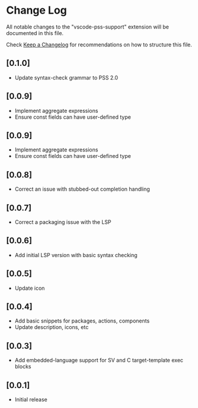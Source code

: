# Change Log

All notable changes to the "vscode-pss-support" extension will be documented in this file.

Check [Keep a Changelog](http://keepachangelog.com/) for recommendations on how to structure this file.

## [0.1.0]
- Update syntax-check grammar to PSS 2.0

## [0.0.9]
- Implement aggregate expressions
- Ensure const fields can have user-defined type

## [0.0.9]
- Implement aggregate expressions
- Ensure const fields can have user-defined type

## [0.0.8]
- Correct an issue with stubbed-out completion handling

## [0.0.7]
- Correct a packaging issue with the LSP

## [0.0.6]
- Add initial LSP version with basic syntax checking

## [0.0.5]
- Update icon

## [0.0.4]
- Add basic snippets for packages, actions, components
- Update description, icons, etc

## [0.0.3]
- Add embedded-language support for SV and C target-template exec blocks

## [0.0.1]
- Initial release

